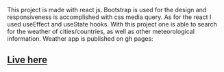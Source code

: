 This project is made with react js. Bootstrap is used for the design and responsiveness is accomplished with css media query. As for the react I used useEffect and useState hooks. With this project one is able to search for the weather of cities/countries, as well as other meteorological information. Weather app is published on gh pages:
 ## [Live here](https://kvirike.github.io/weather-app)